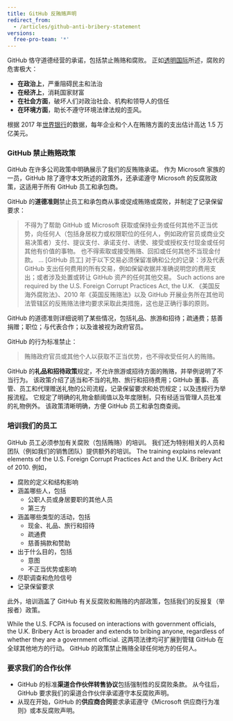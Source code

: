 ```yaml
---
title: GitHub 反贿赂声明
redirect_from:
  - /articles/github-anti-bribery-statement
versions:
  free-pro-team: '*'
---
```


GitHub 恪守道德经营的承诺，包括禁止贿赂和腐败。 正如[透明国际](https://www.transparency.org/what-is-corruption#costs-of-corruption)所述，腐败的危害极大：
- **在政治上**，严重阻碍民主和法治
- **在经济上**，消耗国家财富
- **在社会方面**，破坏人们对政治社会、机构和领导人的信任
- **在环境方面**，助长不遵守环境法律法规的歪风。

根据 2017 年[世界银行](https://www.worldbank.org/en/topic/governance/brief/anti-corruption)的数据，每年企业和个人在贿赂方面的支出估计高达 1.5 万亿美元。

### GitHub 禁止贿赂政策

GitHub 在许多公司政策中明确展示了我们的反贿赂承诺。 作为 Microsoft 家族的一员，GitHub 除了遵守本文所述的政策外，还承诺遵守 Microsoft 的反腐败政策，这适用于所有 GitHub 员工和承包商。

GitHub 的**道德准则**禁止员工和承包商从事或促成贿赂或腐败，并制定了记录保留要求：
> 不得为了帮助 GitHub 或 Microsoft 获取或保持业务或任何其他不正当优势，向任何人（包括身居权力或权限职位的任何人，例如政府官员或商业交易决策者）支付、提议支付、承诺支付、诱使、接受或授权支付现金或任何其他有价值的事物。 也不得索取或接受贿赂、回扣或任何其他不当现金付款。 ... [GitHub 员工] 对于以下交易必须保留准确和公允的记录：涉及代表 GitHub 支出任何费用的所有交易，例如保留收据并准确说明您的费用支出；或者涉及处置或转让 GitHub 资产的任何其他交易。 Such actions are required by the U.S. Foreign Corrupt Practices Act, the U.K. 《美国反海外腐败法》、2010 年《英国反贿赂法》以及 GitHub 开展业务所在其他司法管辖区的反贿赂法律均要求采取此类措施，这也是正确行事的原则。

GitHub 的道德准则详细说明了某些情况，包括礼品、旅游和招待；疏通费；慈善捐赠；职位；与代表合作；以及谁被视为政府官员。

GitHub 的行为标准禁止：
> 贿赂政府官员或其他个人以获取不正当优势，也不得收受任何人的贿赂。

GitHub 的**礼品和招待政策**规定，不允许旅游或招待方面的贿赂，并举例说明了不当行为。 该政策介绍了适当和不当的礼物、旅行和招待费用；GitHub 董事、高管、员工和代理赠送礼物的公司流程，记录保留要求和处罚规定；以及违规行为举报流程。 它规定了明确的礼物金额阈值以及年度限制，只有经适当管理人员批准的礼物例外。 该政策清晰明确，方便 GitHub 员工和承包商查阅。

### 培训我们的员工

GitHub 员工必须参加有关腐败（包括贿赂）的培训。 我们还为特别相关的人员和团队（例如我们的销售团队）提供额外的培训。 The training explains relevant elements of the U.S. Foreign Corrupt Practices Act and the U.K. Bribery Act of 2010. 例如，
- 腐败的定义和结构影响
- 涵盖哪些人，包括
   - 公职人员或身居要职的其他人员
   - 第三方
- 涵盖哪些类型的活动，包括
   - 现金、礼品、旅行和招待
   - 疏通费
   - 慈善捐款和赞助
- 出于什么目的，包括
   - 意图
   - 不正当优势或影响
- 尽职调查和危险信号
- 记录保留要求

此外，培训涵盖了 GitHub 有关反腐败和贿赂的内部政策，包括我们的反报复（举报者）政策。

While the U.S. FCPA is focused on interactions with government officials, the U.K. Bribery Act is broader and extends to bribing anyone, regardless of whether they are a government official. 这两项法律均可扩展到管辖 GitHub 在全球其他地方的行动。 GitHub 的政策禁止贿赂全球任何地方的任何人。

### 要求我们的合作伙伴
- GitHub 的标准**渠道合作伙伴转售协议**包括强制性的反腐败条款。 从今往后，GitHub 要求我们的渠道合作伙伴承诺遵守本反腐败声明。
- 从现在开始，GitHub 的**供应商合同**要求承诺遵守《Microsoft 供应商行为准则》或本反腐败声明。
